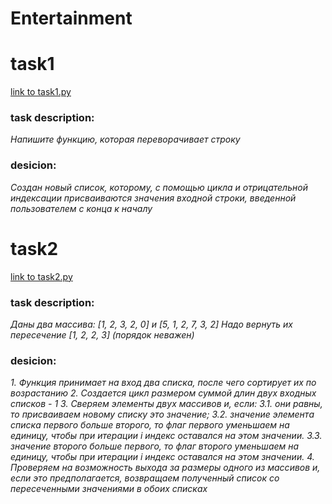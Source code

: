 # Entertainment
# task1 
[link to task1.py](./task1.py)
### task description:
 *Напишите функцию, которая переворачивает строку*
 ### desicion:
 *Создан новый список, которому, с помощью цикла и отрицательной индексации присваиваются значения входной строки, введенной пользователем с конца к началу*

# task2 
[link to task2.py](./task2.py)
### task description:
 *Даны два массива: [1, 2, 3, 2, 0] и [5, 1, 2, 7, 3, 2]
Надо вернуть их пересечение [1, 2, 2, 3] (порядок неважен)*
 ### desicion:
 *1. Функция принимает на вход два списка, после чего сортирует их по возрастанию
 2. Создается цикл размером суммой длин двух входных списков - 1
 3. Сверяем элементы двух массивов и, если:
 3.1. они равны, то присваиваем новому списку это значение;
 3.2. значение элемента списка первого больше второго, то флаг первого уменьшаем на единицу, чтобы при итерации i индекс оставался на этом значении.
 3.3. значение второго больше первого, то флаг второго уменьшаем на единицу, чтобы при итерации i индекс оставался на этом значении.
 4. Проверяем на возможность выхода за размеры одного из массивов и, если это предполагается, возвращаем полученный список со пересеченными значениями в обоих списках*